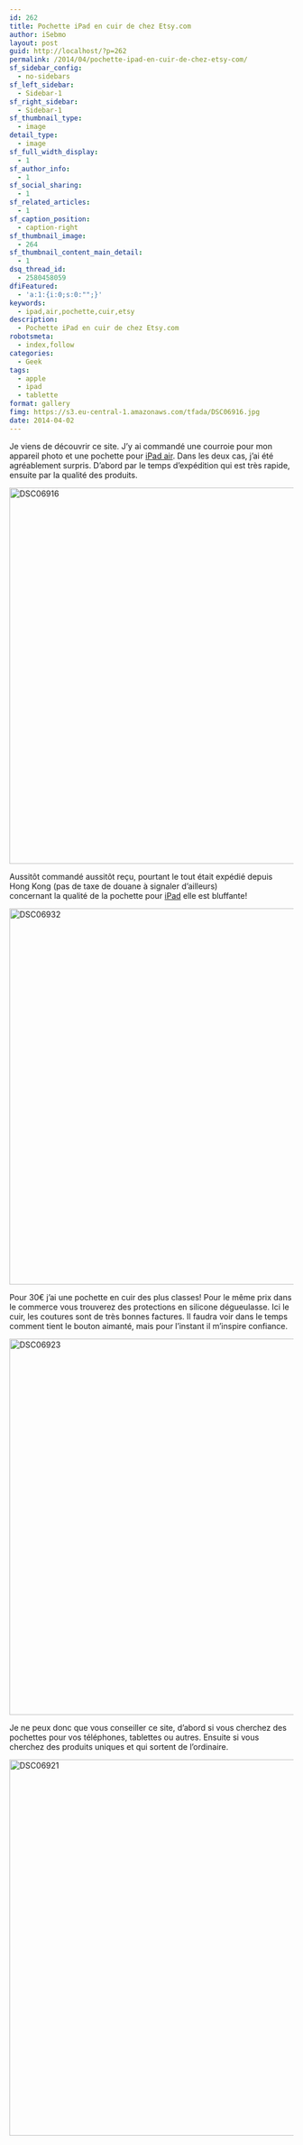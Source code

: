 ```yaml
---
id: 262
title: Pochette iPad en cuir de chez Etsy.com
author: iSebmo
layout: post
guid: http://localhost/?p=262
permalink: /2014/04/pochette-ipad-en-cuir-de-chez-etsy-com/
sf_sidebar_config:
  - no-sidebars
sf_left_sidebar:
  - Sidebar-1
sf_right_sidebar:
  - Sidebar-1
sf_thumbnail_type:
  - image
detail_type:
  - image
sf_full_width_display:
  - 1
sf_author_info:
  - 1
sf_social_sharing:
  - 1
sf_related_articles:
  - 1
sf_caption_position:
  - caption-right
sf_thumbnail_image:
  - 264
sf_thumbnail_content_main_detail:
  - 1
dsq_thread_id:
  - 2580458059
dfiFeatured:
  - 'a:1:{i:0;s:0:"";}'
keywords:
  - ipad,air,pochette,cuir,etsy
description:
  - Pochette iPad en cuir de chez Etsy.com
robotsmeta:
  - index,follow
categories:
  - Geek
tags:
  - apple
  - ipad
  - tablette
format: gallery
fimg: https://s3.eu-central-1.amazonaws.com/tfada/DSC06916.jpg
date: 2014-04-02
---
```

Je viens de découvrir ce site. J&rsquo;y ai commandé une courroie pour mon appareil photo et une pochette pour [iPad air][1]. Dans les deux cas, j&rsquo;ai été agréablement surpris. D&rsquo;abord par le temps d&rsquo;expédition qui est très rapide, ensuite par la qualité des produits.

[<img class="alignleft size-full wp-image-265" src="https://s3.eu-central-1.amazonaws.com/tfada/DSC06916.jpg" alt="DSC06916" width="1000" height="667" />][2]

Aussitôt commandé aussitôt reçu, pourtant le tout était expédié depuis Hong Kong (pas de taxe de douane à signaler d&rsquo;ailleurs)  
concernant la qualité de la pochette pour [iPad][1] elle est bluffante!

[<img class="alignleft size-full wp-image-268" src="https://s3.eu-central-1.amazonaws.com/tfada/DSC06932.jpg" alt="DSC06932" width="1000" height="667" />][3]

Pour 30€ j&rsquo;ai une pochette en cuir des plus classes! Pour le même prix dans le commerce vous trouverez des protections en silicone dégueulasse. Ici le cuir, les coutures sont de très bonnes factures. Il faudra voir dans le temps comment tient le bouton aimanté, mais pour l&rsquo;instant il m&rsquo;inspire confiance.

[<img class="alignleft size-full wp-image-267" src="https://s3.eu-central-1.amazonaws.com/tfada/DSC06923.jpg" alt="DSC06923" width="1000" height="667" />][4]

Je ne peux donc que vous conseiller ce site, d&rsquo;abord si vous cherchez des pochettes pour vos téléphones, tablettes ou autres. Ensuite si vous cherchez des produits uniques et qui sortent de l&rsquo;ordinaire.

[<img class="alignleft size-full wp-image-266" src="https://s3.eu-central-1.amazonaws.com/tfada/DSC06921.jpg" alt="DSC06921" width="1000" height="667" />][5]

 [1]: http://www.amazon.fr/gp/product/B00G55JTBA/ref=as_li_ss_tl?ie=UTF8&camp=1642&creative=19458&creativeASIN=B00G55JTBA&linkCode=as2&tag=tfadafr-21
 [2]: https://s3.eu-central-1.amazonaws.com/tfada/DSC06916.jpg
 [3]: https://s3.eu-central-1.amazonaws.com/tfada/DSC06932.jpg
 [4]: https://s3.eu-central-1.amazonaws.com/tfada/DSC06923.jpg
 [5]: https://s3.eu-central-1.amazonaws.com/tfada/DSC06921.jpg